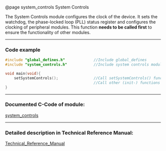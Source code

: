 @page system_controls System Controls

The System Controls module configures the clock of the device. It sets the watchdog, the phase-locked loop (PLL) status register and configures the clocking of peripheral modules. This function <b>needs to be called first</b> to ensure the functionality of other modules.

---



### Code example

```c
#include "global_defines.h"				//Include global_defines
#include "system_controls.h"			//Include system controls module

void main(void){
    setSystemControls();				//Call setSystemControls() function in your main function
    									//Call other (init-) functions and write program
}
```

---




### Documented C-Code of module:

<a href="dir_d6d493f58fb291616d6d9bc3c45686a0.html">system_controls</a>

---




### Detailed description in Technical Reference Manual:

<a href="../doc_documents/Technical_Reference_Manual.pdf#page=59" target="_blank">Technical_Reference_Manual</a>

